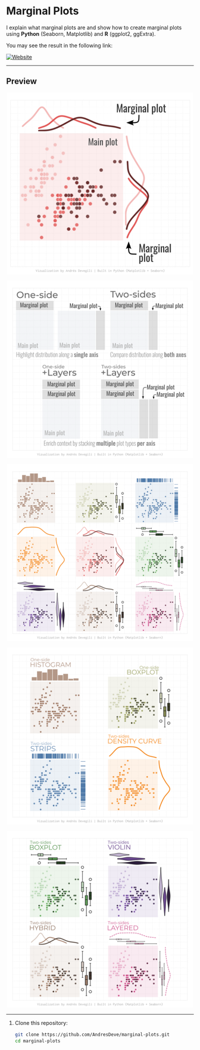 # Marginal Plots

I explain what marginal plots are and show how to create marginal plots using **Python** (Seaborn, Matplotlib) and **R** (ggplot2, ggExtra).

You may see the result in the following link:

[![Website](https://img.shields.io/badge/View%20site-GitHub%20Pages-2ea44f)](https://andresdeve.github.io/marginal-plots/)

---

## Preview

<p align="center">
  <img src="Page%205.png" alt="Example marginal plots" width="500"/>
</p>
<p align="center">
  <img src="Page%201.png" alt="Example marginal plots" width="500"/>
</p>
<p align="center">
  <img src="Page%202.png" alt="Example marginal plots" width="500"/>
</p>
<p align="center">
  <img src="Page%203.png" alt="Example marginal plots" width="500"/>
</p>
<p align="center">
  <img src="Page%204.png" alt="Example marginal plots" width="500"/>
</p>

---


1. Clone this repository:
   ```bash
   git clone https://github.com/AndresDeve/marginal-plots.git
   cd marginal-plots
